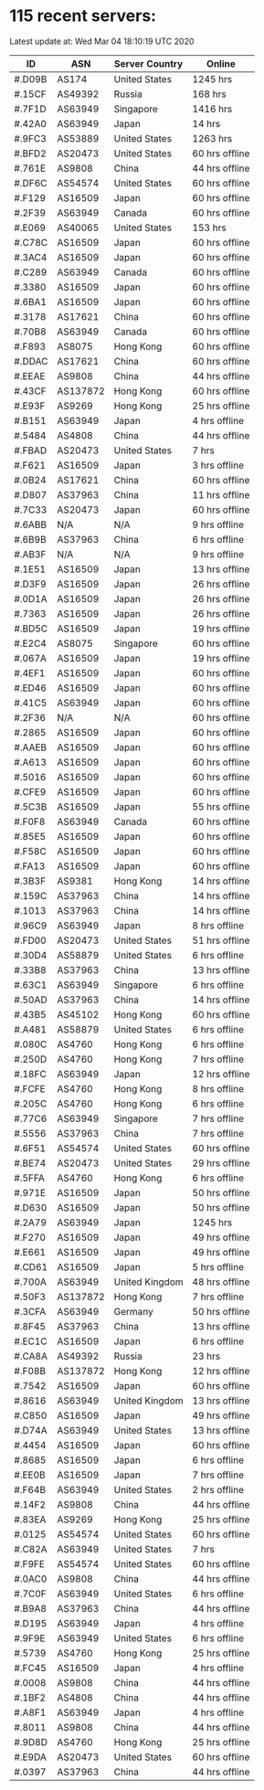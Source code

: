 # 115 recent servers:

Latest update at: Wed Mar 04 18:10:19 UTC 2020

| ID | ASN | Server Country | Online |
| -- | --- | -------------- | ------ |
| #.D09B | AS174 | United States | 1245 hrs |
| #.15CF | AS49392 | Russia | 168 hrs |
| #.7F1D | AS63949 | Singapore | 1416 hrs |
| #.42A0 | AS63949 | Japan | 14 hrs |
| #.9FC3 | AS53889 | United States | 1263 hrs |
| #.BFD2 | AS20473 | United States | 60 hrs offline |
| #.761E | AS9808 | China | 44 hrs offline |
| #.DF6C | AS54574 | United States | 60 hrs offline |
| #.F129 | AS16509 | Japan | 60 hrs offline |
| #.2F39 | AS63949 | Canada | 60 hrs offline |
| #.E069 | AS40065 | United States | 153 hrs |
| #.C78C | AS16509 | Japan | 60 hrs offline |
| #.3AC4 | AS16509 | Japan | 60 hrs offline |
| #.C289 | AS63949 | Canada | 60 hrs offline |
| #.3380 | AS16509 | Japan | 60 hrs offline |
| #.6BA1 | AS16509 | Japan | 60 hrs offline |
| #.3178 | AS17621 | China | 60 hrs offline |
| #.70B8 | AS63949 | Canada | 60 hrs offline |
| #.F893 | AS8075 | Hong Kong | 60 hrs offline |
| #.DDAC | AS17621 | China | 60 hrs offline |
| #.EEAE | AS9808 | China | 44 hrs offline |
| #.43CF | AS137872 | Hong Kong | 60 hrs offline |
| #.E93F | AS9269 | Hong Kong | 25 hrs offline |
| #.B151 | AS63949 | Japan | 4 hrs offline |
| #.5484 | AS4808 | China | 44 hrs offline |
| #.FBAD | AS20473 | United States | 7 hrs |
| #.F621 | AS16509 | Japan | 3 hrs offline |
| #.0B24 | AS17621 | China | 60 hrs offline |
| #.D807 | AS37963 | China | 11 hrs offline |
| #.7C33 | AS20473 | Japan | 60 hrs offline |
| #.6ABB | N/A | N/A | 9 hrs offline |
| #.6B9B | AS37963 | China | 6 hrs offline |
| #.AB3F | N/A | N/A | 9 hrs offline |
| #.1E51 | AS16509 | Japan | 13 hrs offline |
| #.D3F9 | AS16509 | Japan | 26 hrs offline |
| #.0D1A | AS16509 | Japan | 26 hrs offline |
| #.7363 | AS16509 | Japan | 26 hrs offline |
| #.BD5C | AS16509 | Japan | 19 hrs offline |
| #.E2C4 | AS8075 | Singapore | 60 hrs offline |
| #.067A | AS16509 | Japan | 19 hrs offline |
| #.4EF1 | AS16509 | Japan | 60 hrs offline |
| #.ED46 | AS16509 | Japan | 60 hrs offline |
| #.41C5 | AS63949 | Japan | 60 hrs offline |
| #.2F36 | N/A | N/A | 60 hrs offline |
| #.2865 | AS16509 | Japan | 60 hrs offline |
| #.AAEB | AS16509 | Japan | 60 hrs offline |
| #.A613 | AS16509 | Japan | 60 hrs offline |
| #.5016 | AS16509 | Japan | 60 hrs offline |
| #.CFE9 | AS16509 | Japan | 60 hrs offline |
| #.5C3B | AS16509 | Japan | 55 hrs offline |
| #.F0F8 | AS63949 | Canada | 60 hrs offline |
| #.85E5 | AS16509 | Japan | 60 hrs offline |
| #.F58C | AS16509 | Japan | 60 hrs offline |
| #.FA13 | AS16509 | Japan | 60 hrs offline |
| #.3B3F | AS9381 | Hong Kong | 14 hrs offline |
| #.159C | AS37963 | China | 14 hrs offline |
| #.1013 | AS37963 | China | 14 hrs offline |
| #.96C9 | AS63949 | Japan | 8 hrs offline |
| #.FD00 | AS20473 | United States | 51 hrs offline |
| #.30D4 | AS58879 | United States | 6 hrs offline |
| #.33B8 | AS37963 | China | 13 hrs offline |
| #.63C1 | AS63949 | Singapore | 6 hrs offline |
| #.50AD | AS37963 | China | 14 hrs offline |
| #.43B5 | AS45102 | Hong Kong | 60 hrs offline |
| #.A481 | AS58879 | United States | 6 hrs offline |
| #.080C | AS4760 | Hong Kong | 6 hrs offline |
| #.250D | AS4760 | Hong Kong | 7 hrs offline |
| #.18FC | AS63949 | Japan | 12 hrs offline |
| #.FCFE | AS4760 | Hong Kong | 8 hrs offline |
| #.205C | AS4760 | Hong Kong | 6 hrs offline |
| #.77C6 | AS63949 | Singapore | 7 hrs offline |
| #.5556 | AS37963 | China | 7 hrs offline |
| #.6F51 | AS54574 | United States | 60 hrs offline |
| #.BE74 | AS20473 | United States | 29 hrs offline |
| #.5FFA | AS4760 | Hong Kong | 6 hrs offline |
| #.971E | AS16509 | Japan | 50 hrs offline |
| #.D630 | AS16509 | Japan | 50 hrs offline |
| #.2A79 | AS63949 | Japan | 1245 hrs |
| #.F270 | AS16509 | Japan | 49 hrs offline |
| #.E661 | AS16509 | Japan | 49 hrs offline |
| #.CD61 | AS16509 | Japan | 5 hrs offline |
| #.700A | AS63949 | United Kingdom | 48 hrs offline |
| #.50F3 | AS137872 | Hong Kong | 7 hrs offline |
| #.3CFA | AS63949 | Germany | 50 hrs offline |
| #.8F45 | AS37963 | China | 13 hrs offline |
| #.EC1C | AS16509 | Japan | 6 hrs offline |
| #.CA8A | AS49392 | Russia | 23 hrs |
| #.F08B | AS137872 | Hong Kong | 12 hrs offline |
| #.7542 | AS16509 | Japan | 60 hrs offline |
| #.8616 | AS63949 | United Kingdom | 13 hrs offline |
| #.C850 | AS16509 | Japan | 49 hrs offline |
| #.D74A | AS63949 | United States | 13 hrs offline |
| #.4454 | AS16509 | Japan | 60 hrs offline |
| #.8685 | AS16509 | Japan | 6 hrs offline |
| #.EE0B | AS16509 | Japan | 7 hrs offline |
| #.F64B | AS63949 | United States | 2 hrs offline |
| #.14F2 | AS9808 | China | 44 hrs offline |
| #.83EA | AS9269 | Hong Kong | 25 hrs offline |
| #.0125 | AS54574 | United States | 60 hrs offline |
| #.C82A | AS63949 | United States | 7 hrs |
| #.F9FE | AS54574 | United States | 60 hrs offline |
| #.0AC0 | AS9808 | China | 44 hrs offline |
| #.7C0F | AS63949 | United States | 6 hrs offline |
| #.B9A8 | AS37963 | China | 44 hrs offline |
| #.D195 | AS63949 | Japan | 4 hrs offline |
| #.9F9E | AS63949 | United States | 6 hrs offline |
| #.5739 | AS4760 | Hong Kong | 25 hrs offline |
| #.FC45 | AS16509 | Japan | 4 hrs offline |
| #.0008 | AS9808 | China | 44 hrs offline |
| #.1BF2 | AS4808 | China | 44 hrs offline |
| #.A8F1 | AS63949 | Japan | 4 hrs offline |
| #.8011 | AS9808 | China | 44 hrs offline |
| #.9D8D | AS4760 | Hong Kong | 25 hrs offline |
| #.E9DA | AS20473 | United States | 60 hrs offline |
| #.0397 | AS37963 | China | 44 hrs offline |

